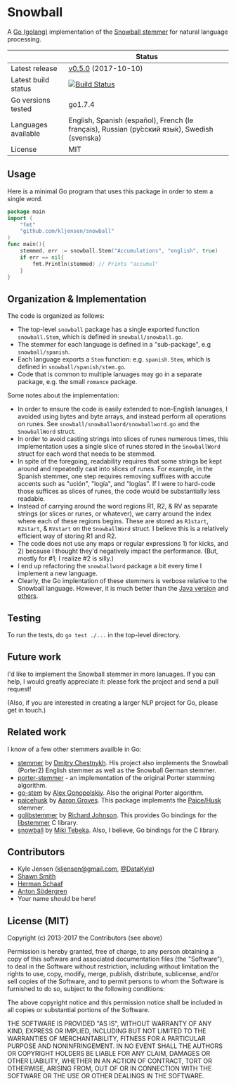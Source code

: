 Snowball
========


A [Go (golang)](http://golang.org) implementation of the
[Snowball stemmer](http://snowball.tartarus.org/)
for natural language processing.



|                      |  Status                   |
| -------------------- | ------------------------- |
| Latest release       |  [v0.5.0](https://github.com/kljensen/snowball/tags) (2017-10-10) |
| Latest build status  |  [![Build Status](https://travis-ci.org/kljensen/snowball.png)](https://travis-ci.org/kljensen/snowball)
| Go versions tested   |  go1.7.4                 |
| Languages available  |  English, Spanish (español), French (le français), Russian (ру́сский язы́к), Swedish (svenska)|
| License              |  MIT                      |


## Usage


Here is a minimal Go program that uses this package in order
to stem a single word.

```go
package main
import (
	"fmt"
	"github.com/kljensen/snowball"
)
func main(){
	stemmed, err := snowball.Stem("Accumulations", "english", true)
	if err == nil{
		fmt.Println(stemmed) // Prints "accumul"
	}
}
```


## Organization & Implementation

The code is organized as follows:

* The top-level `snowball` package has a single exported function `snowball.Stem`,
  which is defined in `snowball/snowball.go`.
* The stemmer for each language is defined in a "sub-package", e.g `snowball/spanish`.
* Each language exports a `Stem` function: e.g. `spanish.Stem`,
  which is defined in `snowball/spanish/stem.go`.
* Code that is common to multiple lanuages may go in a separate package,
  e.g. the small `romance` package.

Some notes about the implementation:

* In order to ensure the code is easily extended to non-English lanuages,
  I avoided using bytes and byte arrays, and instead perform all operations
  on runes.  See `snowball/snowballword/snowballword.go` and the
  `SnowballWord` struct.
* In order to avoid casting strings into slices of runes numerous times,
  this implementation uses a single slice of runes stored in the `SnowballWord`
  struct for each word that needs to be stemmed.
* In spite of the foregoing, readability requires that some strings be
  kept around and repeatedly cast into slices of runes.  For example,
  in the Spanish stemmer, one step requires removing suffixes with accute
  accents such as "ución", "logía", and "logías".  If I were to hard-code those
  suffices as slices of runes, the code would be substantially less readable.
* Instead of carrying around the word regions R1, R2, & RV as separate strings
  (or slices or runes, or whatever), we carry around the index where each of
  these regions begins.  These are stored as `R1start`, `R2start`, & `RVstart`
  on the `SnowballWord` struct. I believe this is a relatively efficient way of
  storing R1 and R2.
* The code does not use any maps or regular expressions 1) for kicks, and 2) because
  I thought they'd negatively impact the performance. (But, mostly for #1; I realize
  #2 is silly.)
* I end up refactoring the `snowballword` package a bit every time I implement a
  new language.
* Clearly, the Go implentation of these stemmers is verbose relative to the
  Snowball language.  However, it is much better than the
  [Java version](https://github.com/weavejester/snowball-stemmer/blob/master/src/java/org/tartarus/snowball/ext/frenchStemmer.java)
  and [others](https://github.com/patch/lingua-stem-unine-pm5/blob/master/src/frenchStemmerPlus.txt).

## Testing

To run the tests, do `go test ./...` in the top-level directory.

## Future work

I'd like to implement the Snowball stemmer in more lanuages.
If you can help, I would greatly appreciate it: please fork the project and send
a pull request!

(Also, if you are interested in creating a larger NLP project for Go, please get in touch.)

## Related work

I know of a few other stemmers availble in Go:

* [stemmer](https://github.com/dchest/stemmer) by [Dmitry Chestnykh](https://github.com/dchest).
  His project also
  implements the Snowball (Porter2) English stemmer as well as the Snowball German stemmer.
* [porter-stemmer](https://github.com/a2800276/porter-stemmer.go) - an implementation of the
  original Porter stemming algorithm.
* [go-stem](https://github.com/agonopol/go-stem) by [Alex Gonopolskiy](https://github.com/agonopol).
  Also the original Porter algorithm.
* [paicehusk](https://github.com/Rookii/paicehusk) by [Aaron Groves](https://github.com/rookii).
  This package implements the
  [Paice/Husk](http://www.comp.lancs.ac.uk/computing/research/stemming/)
  stemmer.
* [golibstemmer](https://github.com/rjohnsondev/golibstemmer)
  by [Richard Johnson](https://github.com/rjohnsondev).  This provides Go bindings for the
  [libstemmer](http://snowball.tartarus.org/download.php) C library.
* [snowball](https://bitbucket.org/tebeka/snowball) by [Miki Tebeka](http://web.mikitebeka.com/).
  Also, I believe, Go bindings for the C library.

## Contributors

* Kyle Jensen (kljensen@gmail.com, [@DataKyle](http://twitter.com/datakyle))
* [Shawn Smith](https://github.com/shawnps)
* [Herman Schaaf](https://github.com/hermanschaaf)
* [Anton Södergren](https://github.com/AAAton)
* Your name should be here!


## License (MIT)

Copyright (c) 2013-2017 the Contributors (see above)

Permission is hereby granted, free of charge, to any person obtaining
a copy of this software and associated documentation files (the
"Software"), to deal in the Software without restriction, including
without limitation the rights to use, copy, modify, merge, publish,
distribute, sublicense, and/or sell copies of the Software, and to
permit persons to whom the Software is furnished to do so, subject to
the following conditions:

The above copyright notice and this permission notice shall be
included in all copies or substantial portions of the Software.

THE SOFTWARE IS PROVIDED "AS IS", WITHOUT WARRANTY OF ANY KIND,
EXPRESS OR IMPLIED, INCLUDING BUT NOT LIMITED TO THE WARRANTIES OF
MERCHANTABILITY, FITNESS FOR A PARTICULAR PURPOSE AND NONINFRINGEMENT.
IN NO EVENT SHALL THE AUTHORS OR COPYRIGHT HOLDERS BE LIABLE FOR ANY
CLAIM, DAMAGES OR OTHER LIABILITY, WHETHER IN AN ACTION OF CONTRACT,
TORT OR OTHERWISE, ARISING FROM, OUT OF OR IN CONNECTION WITH THE
SOFTWARE OR THE USE OR OTHER DEALINGS IN THE SOFTWARE.
